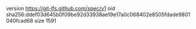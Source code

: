 version https://git-lfs.github.com/spec/v1
oid sha256:ddef03d645b0f09be92d33938ae19e17a0c068402e8505fdade9801040fcad68
size 1591
